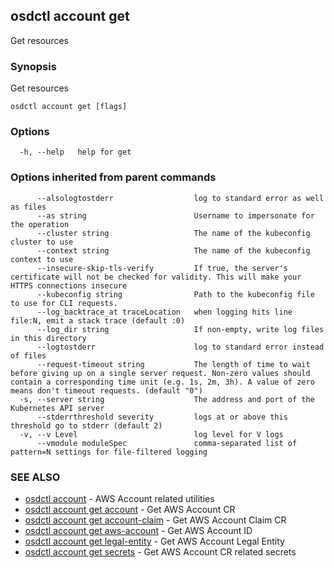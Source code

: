 ## osdctl account get

Get resources

### Synopsis

Get resources

```
osdctl account get [flags]
```

### Options

```
  -h, --help   help for get
```

### Options inherited from parent commands

```
      --alsologtostderr                  log to standard error as well as files
      --as string                        Username to impersonate for the operation
      --cluster string                   The name of the kubeconfig cluster to use
      --context string                   The name of the kubeconfig context to use
      --insecure-skip-tls-verify         If true, the server's certificate will not be checked for validity. This will make your HTTPS connections insecure
      --kubeconfig string                Path to the kubeconfig file to use for CLI requests.
      --log_backtrace_at traceLocation   when logging hits line file:N, emit a stack trace (default :0)
      --log_dir string                   If non-empty, write log files in this directory
      --logtostderr                      log to standard error instead of files
      --request-timeout string           The length of time to wait before giving up on a single server request. Non-zero values should contain a corresponding time unit (e.g. 1s, 2m, 3h). A value of zero means don't timeout requests. (default "0")
  -s, --server string                    The address and port of the Kubernetes API server
      --stderrthreshold severity         logs at or above this threshold go to stderr (default 2)
  -v, --v Level                          log level for V logs
      --vmodule moduleSpec               comma-separated list of pattern=N settings for file-filtered logging
```

### SEE ALSO

* [osdctl account](osdctl_account.md)	 - AWS Account related utilities
* [osdctl account get account](osdctl_account_get_account.md)	 - Get AWS Account CR
* [osdctl account get account-claim](osdctl_account_get_account-claim.md)	 - Get AWS Account Claim CR
* [osdctl account get aws-account](osdctl_account_get_aws-account.md)	 - Get AWS Account ID
* [osdctl account get legal-entity](osdctl_account_get_legal-entity.md)	 - Get AWS Account Legal Entity
* [osdctl account get secrets](osdctl_account_get_secrets.md)	 - Get AWS Account CR related secrets


